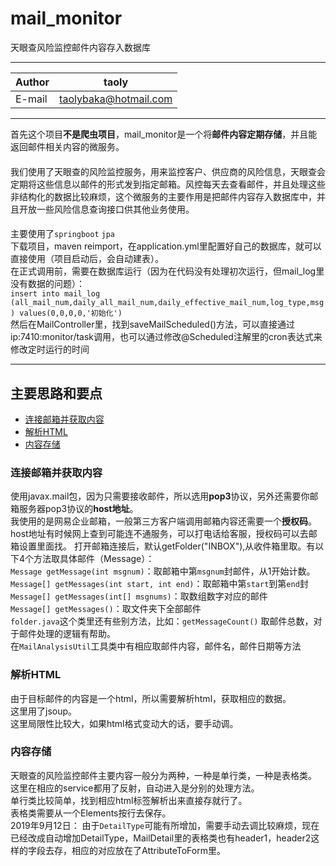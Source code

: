 # mail_monitor 
天眼查风险监控邮件内容存入数据库
****
|Author|taoly|
|---|---
|E-mail|taolybaka@hotmail.com
****
首先这个项目**不是爬虫项目**，mail_monitor是一个将**邮件内容定期存储**，并且能返回邮件相关内容的微服务。
####
我们使用了天眼查的风险监控服务，用来监控客户、供应商的风险信息，天眼查会定期将这些信息以邮件的形式发到指定邮箱。风控每天去查看邮件，并且处理这些非结构化的数据比较麻烦，这个微服务的主要作用是把邮件内容存入数据库中，并且开放一些风险信息查询接口供其他业务使用。
####
主要使用了`springboot` `jpa`  
下载项目，maven reimport，在application.yml里配置好自己的数据库，就可以直接使用（项目启动后，会自动建表）。  
在正式调用前，需要在数据库运行（因为在代码没有处理初次运行，但mail_log里没有数据的问题）：  
`insert into mail_log (all_mail_num,daily_all_mail_num,daily_effective_mail_num,log_type,msg) values(0,0,0,0,'初始化')`  
然后在MailController里，找到saveMailScheduled()方法，可以直接通过 ip:7410:monitor/task调用，也可以通过修改@Scheduled注解里的cron表达式来修改定时运行的时间

****
## 主要思路和要点
* [连接邮箱并获取内容](#连接邮箱并获取内容)
* [解析HTML](#解析HTML)
* [内容存储](#内容存储)

### 连接邮箱并获取内容  
使用javax.mail包，因为只需要接收邮件，所以选用**pop3**协议，另外还需要你邮箱服务器pop3协议的**host地址**。  
我使用的是网易企业邮箱，一般第三方客户端调用邮箱内容还需要一个**授权码**。  
host地址有时候网上查到可能连不通服务，可以打电话给客服，授权码可以去邮箱设置里面找。
打开邮箱连接后，默认getFolder("INBOX"),从收件箱里取。有以下4个方法取具体邮件（Message）：  
`Message getMessage(int msgnum)`：取邮箱中第`msgnum`封邮件，从1开始计数。  
`Message[] getMessages(int start, int end)`：取邮箱中第`start`到第`end`封  
`Message[] getMessages(int[] msgnums)`：取数组数字对应的邮件  
`Message[] getMessages()`：取文件夹下全部邮件  
`folder.java`这个类里还有些别方法，比如：`getMessageCount()` 取邮件总数，对于邮件处理的逻辑有帮助。  
在`MailAnalysisUtil`工具类中有相应取邮件内容，邮件名，邮件日期等方法
### 解析HTML
由于目标邮件的内容是一个html，所以需要解析html，获取相应的数据。  
这里用了jsoup。  
这里局限性比较大，如果html格式变动大的话，要手动调。
### 内容存储
天眼查的风险监控邮件主要内容一般分为两种，一种是单行类，一种是表格类。  
这里在相应的service都用了反射，自动进入是分别的处理方法。  
单行类比较简单，找到相应html标签解析出来直接存就行了。  
表格类需要从一个Elements按行去保存。  
2019年9月12日：
由于`DetailType`可能有所增加，需要手动去调比较麻烦，现在已经改成自动增加DetailType，MailDetail里的表格类也有header1，header2这样的字段去存，相应的对应放在了AttributeToForm里。
